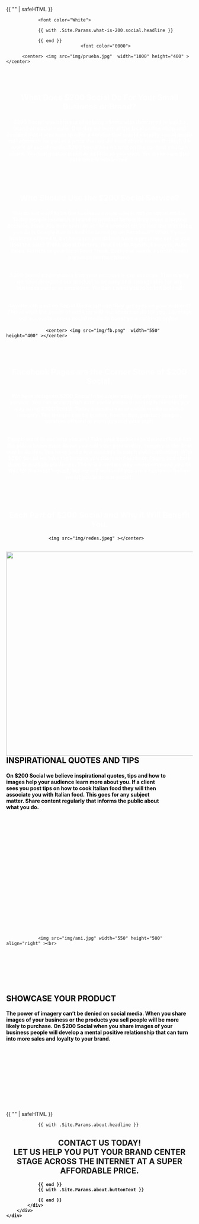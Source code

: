 {{ "<!-- CONTACT -->" | safeHTML }}

<section id="what-is-200.social">
    <div class="container">
        <div class="row">
 
                <font color="White">

                {{ with .Site.Params.what-is-200.social.headline }}
                   
                {{ end }}
                                <font color="0000">
<body background="img/fondod.jpeg">

          <center> <img src="img/prueba.jpg"  width="1000" height="400" ></center>
<br></br>
<font color="#000">  
<center><b><font color="#FFF"><h2>  What Does $200 Social Do For Your Small Business or Brand?</h2></b></center></font>

<center><font color="#FFF"><h4>$200 Social was born out of helping clients with their need to build a brand on social media. One day we were at the local coffee shop and decided that it was time to offer a service that would simplify social media management for you at a price that would send shock waves through the world of social media. $200 Social has no limit on the content you can share. You can post as much or as little as you want. We make sure that your time is maximized.</h4> </font></center>

<br></br>
<center><b><font color="#FFF"><h2> Who Should Use the $200 Social Service?</h2></b></center></font>


<center><font color="#FFF"> <h4>You do not want to be the business owner who is not on social media. Today people research a brand or product  before they make a buying decision. Have you ever seen an ad for a product on TV and the first thing you do is Google it or looked the brand up on Facebook? What if your business offered it, but because you did not have a presence online you lost the sale? Think about Doctors, Real Estate Agents, Lawyers, Auto Sales, Florists or your local Food Truck. Everyone needs a social media presence for their brand.<br>

</br>$200 Social understands that your success is our success. That is why we have designed our product to be easy and manageable for any business owner or employee. We don’t want you to be left behind!<br>

</br>Anyone can post on Social Media but can they get eyes on your content? This is what the power of working with our team can do for you. Leverage our accounts across social media to boost your rankings online.</h4></font></center>

                   <center> <img src="img/fb.png"  width="550" height="400" ></center>

<br></br><center><b><font color="#FFF"><h2> Facebook Pages are the Corner Stone of $200 Social.</h2></b></center></font>

<center><font color="#FFF"> <h4>We have designed $200 Social to be super easy for anyone to use the service. You can accomplish your social media branding in minutes per day using $200 Social. Today more than ever social media is about imagery. The images can be quotes, how to tips, product images, services offered or even you and your staff.</br>

</br>People want to see who you are! Take your business to the next level. Let the public know more about you and your personality. Imagery is the best way to do this. You have just a few seconds to catch public attention. With $200 Social we take the images you share on Facebook Pages and share them to multiple platforms. There is a certain way we recommend you do this for the most impact, but we will wait until you are a customer before we let you in on our secret.</h4></font></center>


<br></br><center><b><font color="#FFF"><h2> Each Part of $200 Social and Why it Will Benefit You.</h2></b></center></font>


                    <img src="img/redes.jpeg" ></center>
</h4></font></center>
           </div>          
        </div>
    </div>
</section>

<section>
<section class="bg-warning" id="about">
 <div><left>
                <img src="img/i.jpeg" width="800" height="550"   align="left" >
</left></div> 


<b><font color="#000"><h2><b> INSPIRATIONAL QUOTES AND TIPS</b></h2></b>
</center></font>
<b><font color="#000"><h4> <p class="text-muted">On $200 Social we believe inspirational quotes, tips and how to<br> images help your audience learn more about you. If a client<br> sees you post tips on how to cook Italian food they will then<br> associate you with Italian food. This goes for any subject<br> matter. Share content regularly that informs the public about <br> what you do.</h4></b>
</center></font>
<br>
<br>
<br>
<br>
<br>
<br>
<br><br>
<br>
<br>
<br>
<br>
<br>
<br>
<br>
<br>
<br>
<br>

                <img src="img/ani.jpg" width="550" height="500"   align="right" ><br>
<br>
<br>
<br>
<br>
<br>
</left></div> 


<b><font color="#000"><h2><b> SHOWCASE YOUR PRODUCT</b></h2></b>
</font>
<b><font color="#000"><h4> <p class="text-muted">The power of imagery can’t be denied on social media. When you share images of your business or the products you sell people will be more likely to purchase. On $200 Social when you share images of your business people will develop a mental positive relationship that can turn into more sales and loyalty to your brand.</h4></b>
</font>
<br>
<br>
<br>
<br>
<br>
<br>
<br>
<br>
<br>
</section>





{{ "<!-- ABOUT -->" | safeHTML }}
<section class="bg-primary" id="about">
    <div class="container">
        <div class="row">

                {{ with .Site.Params.about.headline }}

   <center><h2><b>  CONTACT US TODAY! <BR>LET US HELP YOU PUT YOUR BRAND CENTER STAGE ACROSS THE INTERNET AT A SUPER AFFORDABLE PRICE.<b>

 </h2></center>

                {{ end }}
                {{ with .Site.Params.about.buttonText }}
                
                {{ end }}
            </div>
        </div>
    </div>
</section>